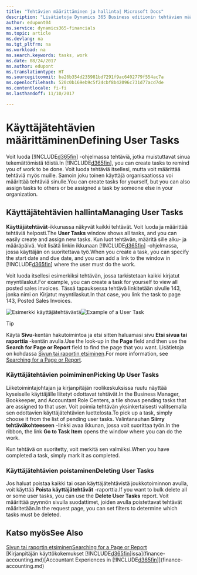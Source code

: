 ```yaml
---
title: "Tehtävien määrittäminen ja hallinta| Microsoft Docs"
description: "Lisätietoja Dynamics 365 Business editionin tehtävien määrittämisestä käyttäjille, kuten kirjanpitäjälle"
author: edupont04
ms.service: dynamics365-financials
ms.topic: article
ms.devlang: na
ms.tgt_pltfrm: na
ms.workload: na
ms.search.keywords: tasks, work
ms.date: 08/24/2017
ms.author: edupont
ms.translationtype: HT
ms.sourcegitcommit: ba26b354d235981bd7291f9ac6402779f554ac7a
ms.openlocfilehash: 520c0b169eb9c5f24cbf8b42096c731d77acd7de
ms.contentlocale: fi-fi
ms.lasthandoff: 11/10/2017

---
```

# <a name="defining-user-tasks"></a><span data-ttu-id="bc879-103">Käyttäjätehtävien määrittäminen</span><span class="sxs-lookup"><span data-stu-id="bc879-103">Defining User Tasks</span></span>
<span data-ttu-id="bc879-104">Voit luoda [!INCLUDE[d365fin](includes/d365fin_md.md)] -ohjelmassa tehtäviä, jotka muistuttavat sinua tekemättömistä töistä.</span><span class="sxs-lookup"><span data-stu-id="bc879-104">In [!INCLUDE[d365fin](includes/d365fin_md.md)], you can create tasks to remind you of work to be done.</span></span> <span data-ttu-id="bc879-105">Voit luoda tehtäviä itsellesi, mutta voit määrittää tehtäviä myös muille. Samoin joku toinen käyttäjä organisaatiossa voi määrittää tehtäviä sinulle.</span><span class="sxs-lookup"><span data-stu-id="bc879-105">You can create tasks for yourself, but you can also assign tasks to others or be assigned a task by someone else in your organization.</span></span>  

## <a name="managing-user-tasks"></a><span data-ttu-id="bc879-106">Käyttäjätehtävien hallinta</span><span class="sxs-lookup"><span data-stu-id="bc879-106">Managing User Tasks</span></span>
<span data-ttu-id="bc879-107">**Käyttäjätehtävät**-ikkunassa näkyvät kaikki tehtävät. Voit luoda ja määrittää tehtäviä helposti.</span><span class="sxs-lookup"><span data-stu-id="bc879-107">The **User Tasks** window shows all tasks, and you can easily create and assign new tasks.</span></span> <span data-ttu-id="bc879-108">Kun luot tehtävän, määritä sille alku- ja määräpäivä. Voit lisätä linkin ikkunaan [!INCLUDE[d365fin](includes/d365fin_md.md)] -ohjelmassa, jossa käyttäjän on suoritettava työ.</span><span class="sxs-lookup"><span data-stu-id="bc879-108">When you create a task, you can specify the start date and due date, and you can add a link to the window in [!INCLUDE[d365fin](includes/d365fin_md.md)] where the user must do the work.</span></span>  

<span data-ttu-id="bc879-109">Voit luoda itsellesi esimerkiksi tehtävän, jossa tarkistetaan kaikki kirjatut myyntilaskut.</span><span class="sxs-lookup"><span data-stu-id="bc879-109">For example, you can create a task for yourself to view all posted sales invoices.</span></span> <span data-ttu-id="bc879-110">Tässä tapauksessa tehtävä linkitetään sivulle 143, jonka nimi on Kirjatut myyntilaskut.</span><span class="sxs-lookup"><span data-stu-id="bc879-110">In that case, you link the task to page 143, Posted Sales Invoices.</span></span>  

<span data-ttu-id="bc879-111">![Esimerkki käyttäjätehtävästä](media/across-user-tasks/sample-user-task.png "Esimerkki käyttäjätehtävästä")</span><span class="sxs-lookup"><span data-stu-id="bc879-111">![Example of a User Task](media/across-user-tasks/sample-user-task.png "Example of a user task")</span></span>

> [!TIP]  
>  <span data-ttu-id="bc879-112">Käytä **Sivu**-kentän hakutoimintoa ja etsi sitten haluamasi sivu **Etsi sivua tai raporttia** -kentän avulla.</span><span class="sxs-lookup"><span data-stu-id="bc879-112">Use the look-up in the **Page** field and then use the **Search for Page or Report** field to find the page that you want.</span></span> <span data-ttu-id="bc879-113">Lisätietoja on kohdassa [Sivun tai raportin etsiminen](ui-search.md).</span><span class="sxs-lookup"><span data-stu-id="bc879-113">For more information, see [Searching for a Page or Report](ui-search.md).</span></span>  

### <a name="picking-up-user-tasks"></a><span data-ttu-id="bc879-114">Käyttäjätehtävien poimiminen</span><span class="sxs-lookup"><span data-stu-id="bc879-114">Picking Up User Tasks</span></span>
<span data-ttu-id="bc879-115">Liiketoimintajohtajan ja kirjanpitäjän roolikeskuksissa ruutu näyttää kyseiselle käyttäjälle liitetyt odottavat tehtävät.</span><span class="sxs-lookup"><span data-stu-id="bc879-115">In the Business Manager, Bookkeeper, and Accountant Role Centers, a tile shows pending tasks that are assigned to that user.</span></span> <span data-ttu-id="bc879-116">Voit poimia tehtävän yksinkertaisesti valitsemalla sen odottavien käyttäjätehtävien luettelosta.</span><span class="sxs-lookup"><span data-stu-id="bc879-116">To pick up a task, simply choose it from the list of pending user tasks.</span></span> <span data-ttu-id="bc879-117">Valintanauhan **Siirry tehtäväkohteeseen** -linkki avaa ikkunan, jossa voit suorittaa työn.</span><span class="sxs-lookup"><span data-stu-id="bc879-117">In the ribbon, the link **Go to Task Item** opens the window where you can do the work.</span></span>  

<span data-ttu-id="bc879-118">Kun tehtävä on suoritetty, voit merkitä sen valmiiksi.</span><span class="sxs-lookup"><span data-stu-id="bc879-118">When you have completed a task, simply mark it as completed.</span></span>  

### <a name="deleting-user-tasks"></a><span data-ttu-id="bc879-119">Käyttäjätehtävien poistaminen</span><span class="sxs-lookup"><span data-stu-id="bc879-119">Deleting User Tasks</span></span>
<span data-ttu-id="bc879-120">Jos haluat poistaa kaikki tai osan käyttäjätehtävistä joukkotoiminnon avulla, voit käyttää **Poista käyttäjätehtävät** -raporttia.</span><span class="sxs-lookup"><span data-stu-id="bc879-120">If you want to bulk delete all or some user tasks, you can use the **Delete User Tasks** report.</span></span> <span data-ttu-id="bc879-121">Voit määrittää pyynnön sivulla suodattimet, joiden avulla poistettavat tehtävät määritetään.</span><span class="sxs-lookup"><span data-stu-id="bc879-121">In the request page, you can set filters to determine which tasks must be deleted.</span></span>  

## <a name="see-also"></a><span data-ttu-id="bc879-122">Katso myös</span><span class="sxs-lookup"><span data-stu-id="bc879-122">See Also</span></span>
[<span data-ttu-id="bc879-123">Sivun tai raportin etsiminen</span><span class="sxs-lookup"><span data-stu-id="bc879-123">Searching for a Page or Report</span></span>](ui-search.md)  
<span data-ttu-id="bc879-124">[Kirjanpitäjän käyttökokemukset [!INCLUDE[d365fin](includes/d365fin_md.md)]issa](finance-accounting.md)</span><span class="sxs-lookup"><span data-stu-id="bc879-124">[Accountant Experiences in [!INCLUDE[d365fin](includes/d365fin_md.md)]](finance-accounting.md)</span></span>  

